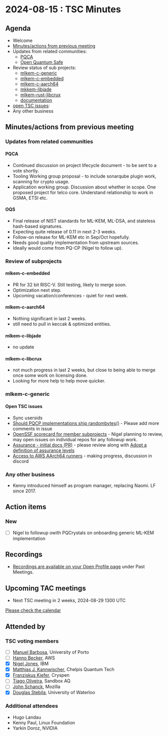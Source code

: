 # 2024-08-15 :  TSC Minutes

## Agenda

* Welcome
* [Minutes/actions from previous meeting](../2024-07-18/minutes.md)
* Updates from related communities:
  * [PQCA](https://github.com/PQCA)
  * [Open Quantum Safe](https://github.com/open-quantum-safe)
* Review status of sub projects:
  * [mlkem-c-generic](https://github.com/pq-code-package/mlkem-c-generic)
  * [mlkem-c-embedded](https://github.com/pq-code-package/mlkem-c-embedded)
  * [mlkem-c-aarch64](https://github.com/pq-code-package/mlkem-c-aarch64)
  * [mkkem-libjade](https://github.com/pq-code-package/mlkem-libjade)
  * [mlkem-rust-libcrux](https://github.com/pq-code-package/mlkem-rust-libcrux)
  * [documentation](https://github.com/pq-code-package/documentation)
* [open TSC issues](https://github.com/orgs/pq-code-package/projects/4/views/1):  
* Any other business

## Minutes/actions from previous meeting

### Updates from related communities

#### PQCA

* Continued discussion on project lifecycle document - to be sent to a vote shortly.
* Tooling Working group proposal - to include sonarqube plugin work, scanning for crypto usage.
* Application working group. Discussion about whether in scope. One proposed project for telco core. Understand relationship to work in GSMA, ETSI etc.

#### OQS

* Final release of NIST standards for ML-KEM, ML-DSA, and stateless hash-based signatures.
* Expecting quite release of 0.11 in next 2-3 weeks.
* Follow-on release for ML-KEM etc in Sep/Oct hopefully.
* Needs good quality implementation from upstream sources.
* Ideally would come from PQ-CP (Nigel to follow up).

### Review of subprojects

#### mlkem-c-embedded

* PR for 32 bit RISC-V. Still testing, likely to merge soon.
* Optimization next step.
* Upcoming vacation/conferences - quiet for next week.

#### mlkem-c-aarch64

* Nothing significant in last 2 weeks.
* still need to pull in keccak & optimized entities.

#### mlkem-c-libjade

* no update

#### mlkem-c-libcrux

* not much progress in last 2 weeks, but close to being able to merge once some work on licensing done.
* Looking for more help to help move quicker.

### mlkem-c-generic

#### Open TSC issues

* Sync usersids
* [Should PQCP implementations ship randombytes()](https://github.com/pq-code-package/tsc/issues/86) - Please add more comments in issue
* [OpenSSF scorecard for member subprojects](https://github.com/pq-code-package/tsc/issues/14) - Nigel planning to review, may open issues on individual repos for any followup work.
* [Assurance - initial docs (PR)](https://github.com/pq-code-package/documentation/pull/8) - please review along with [Adopt a definition of assurance levels](https://github.com/pq-code-package/tsc/issues/3)
* [Access to AWS AArch64 runners](https://github.com/pq-code-package/tsc/issues/75) - making progress, discussion in discord

### Any other business

* Kenny introduced himself as program manager, replacing Naomi. LF since 2017. 

## Action items

### New

* [ ] Nigel to followup owith PQCrystals on onboarding generic ML-KEM implementation

## Recordings

* [Recordings are available on your Open Profile page](https://openprofile.dev/my-meetings) under Past Meetings.

## Upcoming TAC meetings

* Next TSC meeting in 2 weeks, 2024-08-29 1300 UTC

[Please check the calendar](https://pqca.org/calendar/)

## Attended by

### TSC voting members

* [ ] [Manuel Barbosa](https://github.com/mbbarbosa), University of Porto
* [ ] [Hanno Becker](https://github.com/hanno-becker), AWS
* [X] [Nigel Jones](https://github.com/planetf1), IBM
* [X] [Matthias J. Kannwischer](https://github.com/mkannwischer), Chelpis Quantum Tech
* [X] [Franziskus Kiefer](https://github.com/franziskuskiefer), Cryspen
* [ ] [Tiago Oliveira](https://github.com/tfaoliveira), Sandbox AQ
* [ ] [John Schanck](https://github.com/jschanck), Mozilla
* [X] [Douglas Stebila](https://github.com/dstebila), University of Waterloo

### Additional attendees

* Hugo Landau
* Kenny Paul, Linux Foundation
* Yarkin Doroz, NVIDIA
